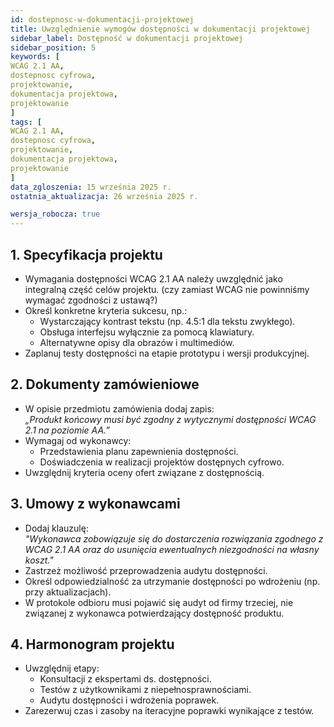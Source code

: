 ```yaml
---
id: dostepnosc-w-dokumentacji-projektowej
title: Uwzględnienie wymogów dostępności w dokumentacji projektowej
sidebar_label: Dostępność w dokumentacji projektowej
sidebar_position: 5 
keywords: [
WCAG 2.1 AA, 
dostepnosc cyfrowa, 
projektowanie,
dokumentacja projektowa,
projektowanie
]
tags: [
WCAG 2.1 AA, 
dostepnosc cyfrowa, 
projektowanie,
dokumentacja projektowa,
projektowanie
]
data_zgloszenia: 15 września 2025 r.
ostatnia_aktualizacja: 26 września 2025 r.

wersja_robocza: true
---
```


## 1. Specyfikacja projektu

- Wymagania dostępności WCAG 2.1 AA należy uwzględnić jako integralną część celów projektu. (czy zamiast WCAG nie powinniśmy wymagać zgodności z ustawą?)
- Określ konkretne kryteria sukcesu, np.:
  - Wystarczający kontrast tekstu (np. 4.5:1 dla tekstu zwykłego).
  - Obsługa interfejsu wyłącznie za pomocą klawiatury.
  - Alternatywne opisy dla obrazów i multimediów.
- Zaplanuj testy dostępności na etapie prototypu i wersji produkcyjnej.

## 2. Dokumenty zamówieniowe

- W opisie przedmiotu zamówienia dodaj zapis:  
  _„Produkt końcowy musi być zgodny z wytycznymi dostępności WCAG 2.1 na poziomie AA.”_
- Wymagaj od wykonawcy:
  - Przedstawienia planu zapewnienia dostępności.
  - Doświadczenia w realizacji projektów dostępnych cyfrowo.
- Uwzględnij kryteria oceny ofert związane z dostępnością.

## 3. Umowy z wykonawcami

- Dodaj klauzulę:  
  _"Wykonawca zobowiązuje się do dostarczenia rozwiązania zgodnego z WCAG 2.1 AA oraz do usunięcia ewentualnych niezgodności na własny koszt."_
- Zastrzeż możliwość przeprowadzenia audytu dostępności.
- Określ odpowiedzialność za utrzymanie dostępności po wdrożeniu (np. przy aktualizacjach).
- W protokole odbioru musi pojawić się audyt od firmy trzeciej, nie związanej z wykonawca potwierdzający dostępność produktu.

## 4. Harmonogram projektu

- Uwzględnij etapy:
  - Konsultacji z ekspertami ds. dostępności.
  - Testów z użytkownikami z niepełnosprawnościami.
  - Audytu dostępności i wdrożenia poprawek.
- Zarezerwuj czas i zasoby na iteracyjne poprawki wynikające z testów.
